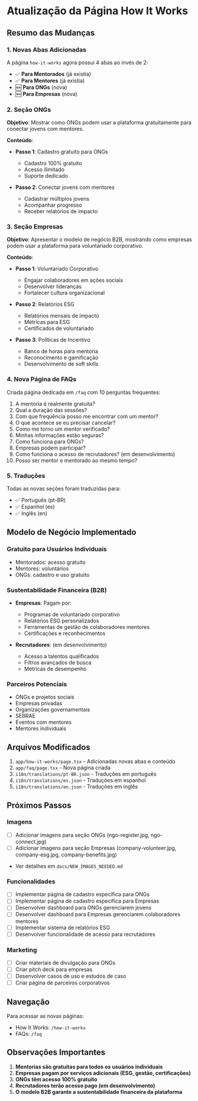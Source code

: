 # Atualização da Página How It Works

## Resumo das Mudanças

### 1. Novas Abas Adicionadas

A página `how-it-works` agora possui 4 abas ao invés de 2:

- ✅ **Para Mentorados** (já existia)
- ✅ **Para Mentores** (já existia)
- 🆕 **Para ONGs** (nova)
- 🆕 **Para Empresas** (nova)

### 2. Seção ONGs

**Objetivo**: Mostrar como ONGs podem usar a plataforma gratuitamente para conectar jovens com mentores.

**Conteúdo**:
- **Passo 1**: Cadastro gratuito para ONGs
  - Cadastro 100% gratuito
  - Acesso ilimitado
  - Suporte dedicado

- **Passo 2**: Conectar jovens com mentores
  - Cadastrar múltiplos jovens
  - Acompanhar progresso
  - Receber relatórios de impacto

### 3. Seção Empresas

**Objetivo**: Apresentar o modelo de negócio B2B, mostrando como empresas podem usar a plataforma para voluntariado corporativo.

**Conteúdo**:
- **Passo 1**: Voluntariado Corporativo
  - Engajar colaboradores em ações sociais
  - Desenvolver lideranças
  - Fortalecer cultura organizacional

- **Passo 2**: Relatórios ESG
  - Relatórios mensais de impacto
  - Métricas para ESG
  - Certificados de voluntariado

- **Passo 3**: Políticas de Incentivo
  - Banco de horas para mentoria
  - Reconocimento e gamificação
  - Desenvolvimento de soft skills

### 4. Nova Página de FAQs

Criada página dedicada em `/faq` com 10 perguntas frequentes:

1. A mentoria é realmente gratuita?
2. Qual a duração das sessões?
3. Com que frequência posso me encontrar com um mentor?
4. O que acontece se eu precisar cancelar?
5. Como me torno um mentor verificado?
6. Minhas informações estão seguras?
7. Como funciona para ONGs?
8. Empresas podem participar?
9. Como funciona o acesso de recrutadores? (em desenvolvimento)
10. Posso ser mentor e mentorado ao mesmo tempo?

### 5. Traduções

Todas as novas seções foram traduzidas para:
- ✅ Português (pt-BR)
- ✅ Espanhol (es)
- ✅ Inglês (en)

## Modelo de Negócio Implementado

### Gratuito para Usuários Individuais
- Mentorados: acesso gratuito
- Mentores: voluntários
- ONGs: cadastro e uso gratuito

### Sustentabilidade Financeira (B2B)
- **Empresas**: Pagam por:
  - Programas de voluntariado corporativo
  - Relatórios ESG personalizados
  - Ferramentas de gestão de colaboradores mentores
  - Certificações e reconhecimentos

- **Recrutadores**: (em desenvolvimento)
  - Acesso a talentos qualificados
  - Filtros avançados de busca
  - Métricas de desempenho

### Parceiros Potenciais
- ONGs e projetos sociais
- Empresas privadas
- Organizações governamentais
- SEBRAE
- Eventos com mentores
- Mentores individuais

## Arquivos Modificados

1. `app/how-it-works/page.tsx` - Adicionadas novas abas e conteúdo
2. `app/faq/page.tsx` - Nova página criada
3. `i18n/translations/pt-BR.json` - Traduções em português
4. `i18n/translations/es.json` - Traduções em espanhol
5. `i18n/translations/en.json` - Traduções em inglês

## Próximos Passos

### Imagens
- [ ] Adicionar imagens para seção ONGs (ngo-register.jpg, ngo-connect.jpg)
- [ ] Adicionar imagens para seção Empresas (company-volunteer.jpg, company-esg.jpg, company-benefits.jpg)
- Ver detalhes em `docs/NEW_IMAGES_NEEDED.md`

### Funcionalidades
- [ ] Implementar página de cadastro específica para ONGs
- [ ] Implementar página de cadastro específica para Empresas
- [ ] Desenvolver dashboard para ONGs gerenciarem jovens
- [ ] Desenvolver dashboard para Empresas gerenciarem colaboradores mentores
- [ ] Implementar sistema de relatórios ESG
- [ ] Desenvolver funcionalidade de acesso para recrutadores

### Marketing
- [ ] Criar materiais de divulgação para ONGs
- [ ] Criar pitch deck para empresas
- [ ] Desenvolver casos de uso e estudos de caso
- [ ] Criar página de parceiros corporativos

## Navegação

Para acessar as novas páginas:
- How It Works: `/how-it-works`
- FAQs: `/faq`

## Observações Importantes

1. **Mentorias são gratuitas para todos os usuários individuais**
2. **Empresas pagam por serviços adicionais (ESG, gestão, certificações)**
3. **ONGs têm acesso 100% gratuito**
4. **Recrutadores terão acesso pago (em desenvolvimento)**
5. **O modelo B2B garante a sustentabilidade financeira da plataforma**
